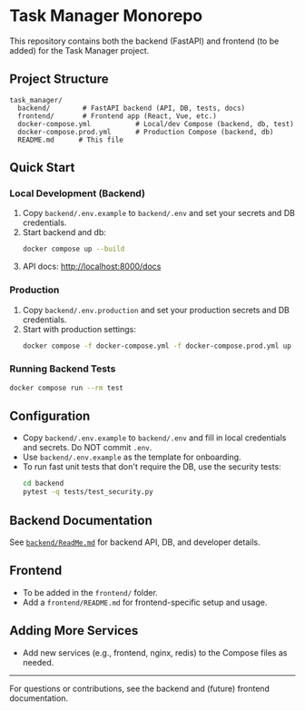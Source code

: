 # Task Manager Monorepo

This repository contains both the backend (FastAPI) and frontend (to be added) for the Task Manager project.

## Project Structure

```
task_manager/
  backend/        # FastAPI backend (API, DB, tests, docs)
  frontend/       # Frontend app (React, Vue, etc.)
  docker-compose.yml           # Local/dev Compose (backend, db, test)
  docker-compose.prod.yml      # Production Compose (backend, db)
  README.md      # This file
```

## Quick Start

### Local Development (Backend)

1. Copy `backend/.env.example` to `backend/.env` and set your secrets and DB credentials.
2. Start backend and db:
   ```sh
   docker compose up --build
   ```
3. API docs: [http://localhost:8000/docs](http://localhost:8000/docs)

### Production

1. Copy `backend/.env.production` and set your production secrets and DB credentials.
2. Start with production settings:
   ```sh
   docker compose -f docker-compose.yml -f docker-compose.prod.yml up --build
   ```

### Running Backend Tests

```sh
docker compose run --rm test
```

## Configuration

- Copy `backend/.env.example` to `backend/.env` and fill in local credentials and secrets. Do NOT commit `.env`.
- Use `backend/.env.example` as the template for onboarding.
- To run fast unit tests that don't require the DB, use the security tests:
  ```sh
  cd backend
  pytest -q tests/test_security.py
  ```

## Backend Documentation

See [`backend/ReadMe.md`](backend/ReadMe.md) for backend API, DB, and developer details.

## Frontend

- To be added in the `frontend/` folder.
- Add a `frontend/README.md` for frontend-specific setup and usage.

## Adding More Services

- Add new services (e.g., frontend, nginx, redis) to the Compose files as needed.

---

For questions or contributions, see the backend and (future) frontend documentation.
